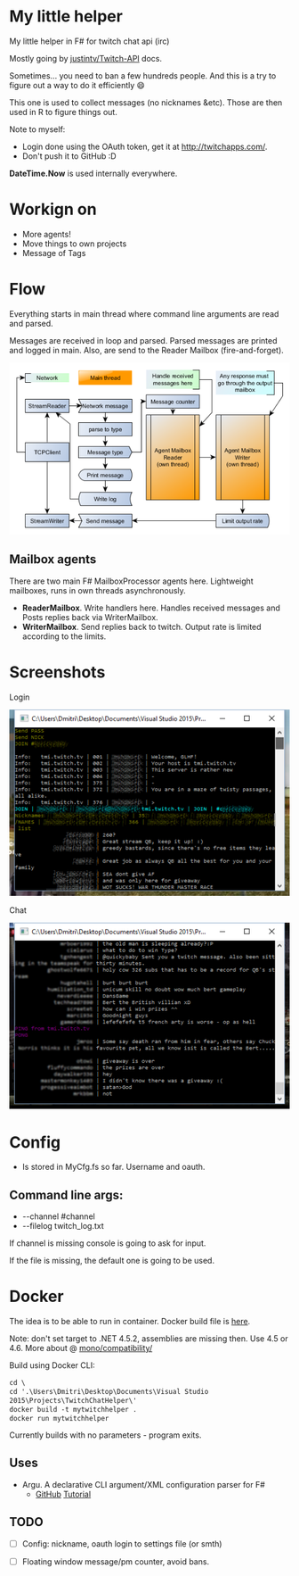 # My little helper #

My little helper in F# for twitch chat api (irc)

Mostly going by [justintv/Twitch-API](https://github.com/justintv/Twitch-API/blob/master/IRC.md) docs.

Sometimes... you need to ban a few hundreds people. And this is a try to figure out a way to do it efficiently :smile:

This one is used to collect messages (no nicknames &etc). Those are then used in R to figure things out.

Note to myself:

- Login done using the OAuth token, get it at http://twitchapps.com/.
- Don't push it to GitHub :D

**DateTime.Now** is used internally everywhere.

# Workign on #

- More agents!
- Move things to own projects
- Message of Tags

# Flow #

Everything starts in main thread where command line arguments are read and parsed.

Messages are received in loop and parsed. Parsed messages are printed and logged in main. Also, are send to the Reader Mailbox (fire-and-forget).

![chetHelperFlowYed](chetHelperFlowYed.png)

## Mailbox agents ##

There are two main F# MailboxProcessor agents here. Lightweight mailboxes, runs in own threads asynchronously.

- **ReaderMailbox**. Write handlers here. Handles received messages and Posts replies back via WriterMailbox.
- **WriterMailbox**. Send replies back to twitch. Output rate is limited according to the limits.

# Screenshots #

Login

![screen_login](myimg/screen_login.png)

Chat

![screen_chat](myimg/screen_chat.png)

#  Config #

* Is stored in MyCfg.fs so far. Username and oauth.

## Command line args: ##

* --channel #channel
* --filelog twitch_log.txt

If channel is missing console is going to ask for input.

If the file is missing, the default one is going to be used.

# Docker #
The idea is to be able to run in container. Docker build file is [here](Dockerfile).

Note: don't set target to .NET 4.5.2, assemblies are missing then. Use 4.5 or 4.6. 
More about @ [mono/compatibility/](http://www.mono-project.com/docs/about-mono/compatibility/)

Build using Docker CLI:

    cd \    
    cd '.\Users\Dmitri\Desktop\Documents\Visual Studio 2015\Projects\TwitchChatHelper\'    
    docker build -t mytwitchhelper .
    docker run mytwitchhelper

Currently builds with no parameters - program exits.

## Uses ##

- Argu. A declarative CLI argument/XML configuration parser for F#
    * [GitHub](https://github.com/fsprojects/Argu) [Tutorial](http://fsprojects.github.io/Argu/tutorial.html)

## TODO ##

- [ ] Config: nickname, oauth login to settings file (or smth)
- [ ] Floating window message/pm counter, avoid bans.



